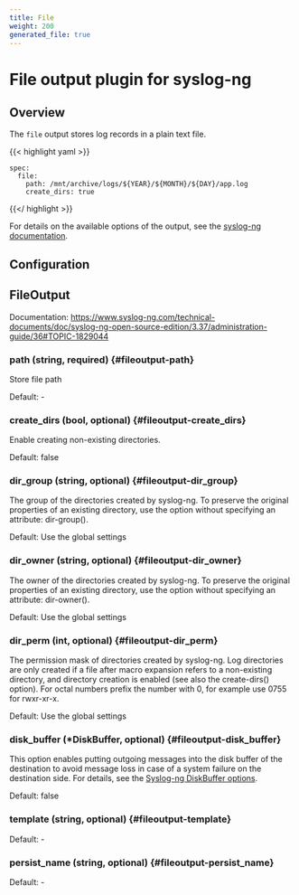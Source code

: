 ```yaml
---
title: File
weight: 200
generated_file: true
---
```


# File output plugin for syslog-ng
## Overview
 The `file` output stores log records in a plain text file.

 {{< highlight yaml >}}

	spec:
	  file:
	    path: /mnt/archive/logs/${YEAR}/${MONTH}/${DAY}/app.log
	    create_dirs: true

 {{</ highlight >}}

 For details on the available options of the output, see the [syslog-ng documentation](https://www.syslog-ng.com/technical-documents/doc/syslog-ng-open-source-edition/3.37/administration-guide/36#TOPIC-1829044).

## Configuration
## FileOutput

Documentation: https://www.syslog-ng.com/technical-documents/doc/syslog-ng-open-source-edition/3.37/administration-guide/36#TOPIC-1829044

### path (string, required) {#fileoutput-path}

Store file path 

Default: -

### create_dirs (bool, optional) {#fileoutput-create_dirs}

Enable creating non-existing directories.

Default: false

### dir_group (string, optional) {#fileoutput-dir_group}

The group of the directories created by syslog-ng. To preserve the original properties of an existing directory, use the option without specifying an attribute: dir-group().

Default: Use the global settings

### dir_owner (string, optional) {#fileoutput-dir_owner}

The owner of the directories created by syslog-ng. To preserve the original properties of an existing directory, use the option without specifying an attribute: dir-owner().

Default: Use the global settings

### dir_perm (int, optional) {#fileoutput-dir_perm}

The permission mask of directories created by syslog-ng. Log directories are only created if a file after macro expansion refers to a non-existing directory, and directory creation is enabled (see also the create-dirs() option). For octal numbers prefix the number with 0, for example use 0755 for rwxr-xr-x.

Default: Use the global settings

### disk_buffer (*DiskBuffer, optional) {#fileoutput-disk_buffer}

This option enables putting outgoing messages into the disk buffer of the destination to avoid message loss in case of a system failure on the destination side. For details, see the [Syslog-ng DiskBuffer options](../disk_buffer/).

Default: false

### template (string, optional) {#fileoutput-template}

Default: -

### persist_name (string, optional) {#fileoutput-persist_name}

Default: -


